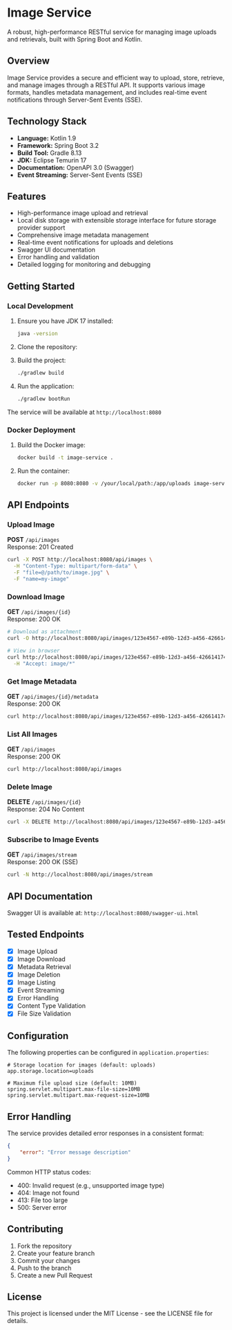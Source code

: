 # Image Service

A robust, high-performance RESTful service for managing image uploads and retrievals, built with Spring Boot and Kotlin.

## Overview

Image Service provides a secure and efficient way to upload, store, retrieve, and manage images through a RESTful API. It supports various image formats, handles metadata management, and includes real-time event notifications through Server-Sent Events (SSE).

## Technology Stack

- **Language:** Kotlin 1.9
- **Framework:** Spring Boot 3.2
- **Build Tool:** Gradle 8.13
- **JDK:** Eclipse Temurin 17
- **Documentation:** OpenAPI 3.0 (Swagger)
- **Event Streaming:** Server-Sent Events (SSE)

## Features

- High-performance image upload and retrieval
- Local disk storage with extensible storage interface for future storage provider support
- Comprehensive image metadata management
- Real-time event notifications for uploads and deletions
- Swagger UI documentation
- Error handling and validation
- Detailed logging for monitoring and debugging

## Getting Started

### Local Development

1. Ensure you have JDK 17 installed:
   ```bash
   java -version
   ```

2. Clone the repository:
3. Build the project:
   ```bash
   ./gradlew build
   ```

4. Run the application:
   ```bash
   ./gradlew bootRun
   ```

The service will be available at `http://localhost:8080`

### Docker Deployment

1. Build the Docker image:
   ```bash
   docker build -t image-service .
   ```

2. Run the container:
   ```bash
   docker run -p 8080:8080 -v /your/local/path:/app/uploads image-service
   ```

## API Endpoints

### Upload Image
**POST** `/api/images`  
Response: 201 Created
```bash
curl -X POST http://localhost:8080/api/images \
  -H "Content-Type: multipart/form-data" \
  -F "file=@/path/to/image.jpg" \
  -F "name=my-image"
```

### Download Image
**GET** `/api/images/{id}`  
Response: 200 OK
```bash
# Download as attachment
curl -O http://localhost:8080/api/images/123e4567-e89b-12d3-a456-426614174000

# View in browser
curl http://localhost:8080/api/images/123e4567-e89b-12d3-a456-426614174000 \
  -H "Accept: image/*"
```

### Get Image Metadata
**GET** `/api/images/{id}/metadata`  
Response: 200 OK
```bash
curl http://localhost:8080/api/images/123e4567-e89b-12d3-a456-426614174000/metadata
```

### List All Images
**GET** `/api/images`  
Response: 200 OK
```bash
curl http://localhost:8080/api/images
```

### Delete Image
**DELETE** `/api/images/{id}`  
Response: 204 No Content
```bash
curl -X DELETE http://localhost:8080/api/images/123e4567-e89b-12d3-a456-426614174000
```

### Subscribe to Image Events
**GET** `/api/images/stream`  
Response: 200 OK (SSE)
```bash
curl -N http://localhost:8080/api/images/stream
```

## API Documentation

Swagger UI is available at: `http://localhost:8080/swagger-ui.html`

## Tested Endpoints

- [x] Image Upload
- [x] Image Download
- [x] Metadata Retrieval
- [x] Image Deletion
- [x] Image Listing
- [x] Event Streaming
- [x] Error Handling
- [x] Content Type Validation
- [x] File Size Validation

## Configuration

The following properties can be configured in `application.properties`:

```properties
# Storage location for images (default: uploads)
app.storage.location=uploads

# Maximum file upload size (default: 10MB)
spring.servlet.multipart.max-file-size=10MB
spring.servlet.multipart.max-request-size=10MB
```

## Error Handling

The service provides detailed error responses in a consistent format:

```json
{
    "error": "Error message description"
}
```

Common HTTP status codes:
- 400: Invalid request (e.g., unsupported image type)
- 404: Image not found
- 413: File too large
- 500: Server error

## Contributing

1. Fork the repository
2. Create your feature branch
3. Commit your changes
4. Push to the branch
5. Create a new Pull Request

## License

This project is licensed under the MIT License - see the LICENSE file for details. 
